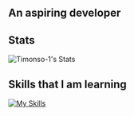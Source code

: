## An aspiring developer

## Stats
![Timonso-1's Stats](https://github-readme-stats.vercel.app/api?username=Timonso-1&theme=tokyonight&show_icons=true&hide_border=false&count_private=false)

## Skills that I am learning
[![My Skills](https://skillicons.dev/icons?i=java,kotlin,github&perline=3)](https://skillicons.dev)
